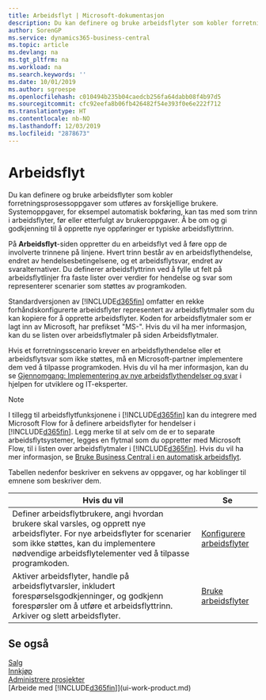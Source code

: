 ```yaml
---
title: Arbeidsflyt | Microsoft-dokumentasjon
description: Du kan definere og bruke arbeidsflyter som kobler forretningsprosessoppgaver som utføres av forskjellige brukere. Systemoppgaver, for eksempel automatisk bokføring, kan tas med som trinn i arbeidsflyter, før eller etterfulgt av brukeroppgaver. Å be om og gi godkjenning til å opprette nye oppføringer er typiske arbeidsflyttrinn.
author: SorenGP
ms.service: dynamics365-business-central
ms.topic: article
ms.devlang: na
ms.tgt_pltfrm: na
ms.workload: na
ms.search.keywords: ''
ms.date: 10/01/2019
ms.author: sgroespe
ms.openlocfilehash: c010494b235b04caedcb256fa64dabb08f4b97d5
ms.sourcegitcommit: cfc92eefa8b06fb426482f54e393f0e6e222f712
ms.translationtype: HT
ms.contentlocale: nb-NO
ms.lasthandoff: 12/03/2019
ms.locfileid: "2878673"
---
```

# <a name="workflow"></a>Arbeidsflyt
Du kan definere og bruke arbeidsflyter som kobler forretningsprosessoppgaver som utføres av forskjellige brukere. Systemoppgaver, for eksempel automatisk bokføring, kan tas med som trinn i arbeidsflyter, før eller etterfulgt av brukeroppgaver. Å be om og gi godkjenning til å opprette nye oppføringer er typiske arbeidsflyttrinn.  

 På **Arbeidsflyt**-siden oppretter du en arbeidsflyt ved å føre opp de involverte trinnene på linjene. Hvert trinn består av en arbeidsflythendelse, endret av hendelsesbetingelsene, og et arbeidsflytsvar, endret av svaralternativer. Du definerer arbeidsflyttrinn ved å fylle ut felt på arbeidsflytlinjer fra faste lister over verdier for hendelse og svar som representerer scenarier som støttes av programkoden.  

 Standardversjonen av [!INCLUDE[d365fin](includes/d365fin_md.md)] omfatter en rekke forhåndskonfigurerte arbeidsflyter representert av arbeidsflytmaler som du kan kopiere for å opprette arbeidsflyter. Koden for arbeidsflytmaler som er lagt inn av Microsoft, har prefikset "MS-". Hvis du vil ha mer informasjon, kan du se listen over arbeidsflytmaler på siden Arbeidsflytmaler.  

 Hvis et forretningsscenario krever en arbeidsflythendelse eller et arbeidsflytsvar som ikke støttes, må en Microsoft-partner implementere dem ved å tilpasse programkoden. Hvis du vil ha mer informasjon, kan du se [Gjennomgang: Implementering av nye arbeidsflythendelser og svar](/dynamics-nav/Walkthrough--Implementing-New-Workflow-Events-and-Responses) i hjelpen for utviklere og IT-eksperter.

 > [!NOTE]
 > I tillegg til arbeidsflytfunksjonene i [!INCLUDE[d365fin](includes/d365fin_md.md)] kan du integrere med Microsoft Flow for å definere arbeidsflyter for hendelser i [!INCLUDE[d365fin](includes/d365fin_md.md)]. Legg merke til at selv om de er to separate arbeidsflytsystemer, legges en flytmal som du oppretter med Microsoft Flow, til i listen over arbeidsflytmaler i [!INCLUDE[d365fin](includes/d365fin_md.md)]. Hvis du vil ha mer informasjon, se [Bruke Business Central i en automatisk arbeidsflyt](across-how-use-financials-data-source-flow.md).  

 Tabellen nedenfor beskriver en sekvens av oppgaver, og har koblinger til emnene som beskriver dem.  

|**Hvis du vil**|**Se**|  
|------------|-------------|  
|Definer arbeidsflytbrukere, angi hvordan brukere skal varsles, og opprett nye arbeidsflyter. For nye arbeidsflyter for scenarier som ikke støttes, kan du implementere nødvendige arbeidsflytelementer ved å tilpasse programkoden.|[Konfigurere arbeidsflyter](across-set-up-workflows.md)|  
|Aktiver arbeidsflyter, handle på arbeidsflytvarsler, inkludert forespørselsgodkjenninger, og godkjenn forespørsler om å utføre et arbeidsflyttrinn. Arkiver og slett arbeidsflyter.|[Bruke arbeidsflyter](across-use-workflows.md)|  

## <a name="see-also"></a>Se også  
[Salg](sales-manage-sales.md)  
[Innkjøp](purchasing-manage-purchasing.md)  
[Administrere prosjekter](projects-manage-projects.md)  
[Arbeide med [!INCLUDE[d365fin](includes/d365fin_md.md)]](ui-work-product.md)
